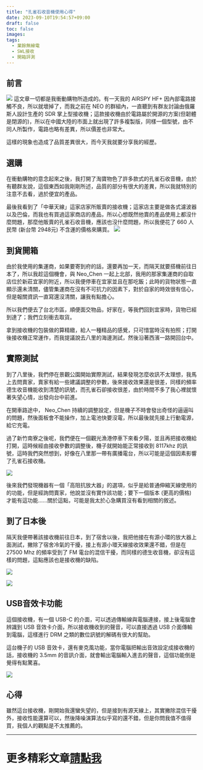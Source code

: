 ```yaml
---
title: "孔雀石收音機使用心得"
date: 2023-09-10T19:54:57+09:00
draft: false
toc: false
images:
tags:
  - 業餘無線電
  - SWL接收
  - 開箱評測
---
```

## 前言
![](https://hackmd.io/_uploads/ryW7e7i0n.jpg)
這文章一切都是我衝動購物所造成的。有一天我的 AIRSPY HF+ 因內部電路接觸不良，所以就壞掉了，而我之前在 NEO 的群組內，一直聽到有群友討論由俄羅斯人設計生產的 SDR 掌上型接收機；這款接收機由於電路屬於開源的方案(但韌體是閉源的)，所以在中國大陸的市面上就出現了許多複製版，同樣一個型號，由不同人所製作，電路也略有差異，所以價差也非常大。

這樣的現象也造成了品質差異很大，而今天我就要分享我的經歷。
## 選購
在衝動購物的意念起來之後，我打開了淘寶物色了許多款式的孔雀石收音機，由於有聽群友說，這個東西如我剛剛所述，品質的部分有很大的差異，所以我就特別的注意不去看，過於便宜的產品。

最後我看到了「中華天線」這家店家所販賣的接收機；這家店主要是做各式濾波器以及巴倫，而我也有買過這家商店的產品，所以心想既然他賣的產品使用上都沒什麼問題，那麼他販賣的孔雀石收音機，應該也沒什麼問題，所以我便花了 660 人民幣 (新台幣 2948元) 不含運的價格來購買。
![](https://hackmd.io/_uploads/SyJU-XsA2.jpg)
## 到貨開箱
由於我使用的集運商，如果要寄到府的話，還要再加一天，而隔天就要搭機前往日本了，所以我趁這個機會，與 Neo_Chen 一起上北部，我用的那家集運商的自取店位於新莊宜家的附近，所以我便停車在宜家並且在那吃飯；此時的貨物狀態一直顯示還未清關，儘管集運商在沒有不可抗力的因素下，對於自家的時效很有信心，但是報關資訊一直寫還沒清關，讓我有點擔心。

所以我們便去了台北市區，順便面交物品，好家在，等我們回到宜家時，貨物已經到達了；我們立刻衝去取貨。

拿到接收機的包裝做的算精緻，給人一種精品的感覺，只可惜當時沒有拍照；打開後接收機正常運作，而我提議說去八里的海邊測試，然後沿著西濱一路開回台中。
## 實際測試
到了八里後，我們停在景觀公園開始實際測試，結果發現怎麼收訊不太理想，我馬上去問賣家，賣家有給一些建議調整的參數，後來接收效果還是很差，同樣的頻率德生收音機能收到清楚的訊號，而孔雀石卻接收很差，由於時間不多了我心裡就懷著失望心情，出發向台中前進。

在開車路途中， Neo_Chen 持續的調整設定，但是機子不時會發出奇怪的逼逼叫的問題，然後面板會不能操作，加上電池快要沒電，所以最後就先接上行動電源，給它充電。

過了新竹南寮之後呢，我們便在一個觀光漁港停車下來看夕陽，並且再把接收機給打開，這時候經由接收參數的調整後，機子就開始能正常接收到 8117khz 的訊號，這時我們突然想到，好像在八里那一帶有廣播電台，所以可能是這個因素影響了孔雀石接收機。

![](https://hackmd.io/_uploads/SkVpZXj0h.jpg)



後來我們發現機器有一個「高阻抗放大器」的選項，似乎是給普通伸縮天線使用的的功能，但是經詢問賣家，他說並沒有實作該功能；要下一個版本 (更高的價格) 才能有這功能......關於這點，可能是我太於心急購買沒有看到相關的敘述。

## 到了日本後
隔天我便帶著該接收機前往日本，到了宿舍以後，我把他接在有源小環的放大器上面測試，撇除了宿舍冷氣的干擾，接上有源小環天線接收效果還不錯，但是在  27500 Mhz 的頻率受到了 FM 電台的混信干擾，而同樣的德生收音機，卻沒有這樣的問題，這點應該也是接收機的缺陷。

![](https://hackmd.io/_uploads/Hkk4fmsRn.jpg)

![](https://hackmd.io/_uploads/S19EGQiRn.jpg)


## USB音效卡功能
這個接收機，有一個 USB-C 的介面，可以透過傳輸線與電腦連接，接上後電腦會辨識到 USB 音效卡介面，所以接收機收到的聲音，可以直接透過 USB 介面傳輸到電腦，這樣進行 DRM 之類的數位訊號的解碼有很大的幫助。

這台機子的 USB 音效卡，還有麥克風功能，當你電腦把輸出音效設定成接收機的話，接收機的 3.5mm 的音訊介面，就會輸出電腦輸入進去的聲音，這個功能倒是覺得有點驚喜。

![](https://hackmd.io/_uploads/SJRbGmjR3.jpg)

## 心得
雖然這台接收機，剛開始我還蠻失望的，但是接到有源天線上，其實撇除混信干擾外，接收性能還算可以，然後降噪演算法似乎寫的還不錯，但是你問我值不值得買，我個人的觀點是不太推薦的。
***
# 更多精彩文章[請點我](https://yakumo.tw/posts/2023/09/)